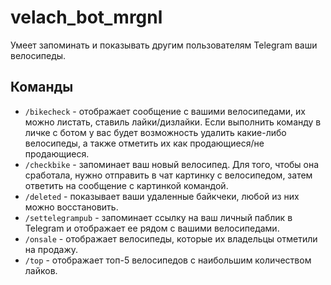 # velach_bot_mrgnl
Умеет запоминать и показывать другим пользователям Telegram ваши велосипеды.

## Команды
 - `/bikecheck` - отображает сообщение с вашими велосипедами, их можно листать, ставиль лайки/дизлайки. Если выполнить команду в личке с ботом у вас будет возможность удалить какие-либо велосипеды, а также отметить их как продающиеся/не продающиеся. 
 - `/checkbike` - запоминает ваш новый велосипед. Для того, чтобы она сработала, нужно отправить в чат картинку с велосипедом, затем ответить на сообщение с картинкой командой.
 - `/deleted` - показывает ваши удаленные байкчеки, любой из них можно восстановить.
 - `/settelegrampub` - запоминает ссылку на ваш личный паблик в Telegram и отображает ее рядом с вашими велосипедами.
 - `/onsale` - отображает велосипеды, которые их владельцы отметили на продажу.
 - `/top` - отображает топ-5 велосипедов с наибольшим количеством лайков.
